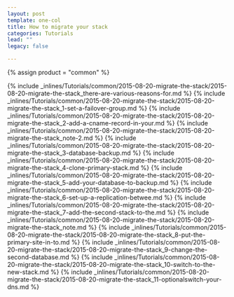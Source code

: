 ```yaml
---
layout: post
template: one-col
title: How to migrate your stack
categories: Tutorials
lead: ""
legacy: false

---
```

{% assign product = "common" %}


{% include _inlines/Tutorials/common/2015-08-20-migrate-the-stack/2015-08-20-migrate-the-stack_there-are-various-reasons-for.md %}
{% include _inlines/Tutorials/common/2015-08-20-migrate-the-stack/2015-08-20-migrate-the-stack_1-set-a-failover-group.md %}
{% include _inlines/Tutorials/common/2015-08-20-migrate-the-stack/2015-08-20-migrate-the-stack_2-add-a-cname-record-in-your.md %}
{% include _inlines/Tutorials/common/2015-08-20-migrate-the-stack/2015-08-20-migrate-the-stack_note-2.md %}
{% include _inlines/Tutorials/common/2015-08-20-migrate-the-stack/2015-08-20-migrate-the-stack_3-database-backup.md %}
{% include _inlines/Tutorials/common/2015-08-20-migrate-the-stack/2015-08-20-migrate-the-stack_4-clone-primary-stack.md %}
{% include _inlines/Tutorials/common/2015-08-20-migrate-the-stack/2015-08-20-migrate-the-stack_5-add-your-database-to-backup.md %}
{% include _inlines/Tutorials/common/2015-08-20-migrate-the-stack/2015-08-20-migrate-the-stack_6-set-up-a-replication-betwee.md %}
{% include _inlines/Tutorials/common/2015-08-20-migrate-the-stack/2015-08-20-migrate-the-stack_7-add-the-second-stack-to-the.md %}
{% include _inlines/Tutorials/common/2015-08-20-migrate-the-stack/2015-08-20-migrate-the-stack_note.md %}
{% include _inlines/Tutorials/common/2015-08-20-migrate-the-stack/2015-08-20-migrate-the-stack_8-put-the-primary-site-in-to.md %}
{% include _inlines/Tutorials/common/2015-08-20-migrate-the-stack/2015-08-20-migrate-the-stack_9-change-the-second-database.md %}
{% include _inlines/Tutorials/common/2015-08-20-migrate-the-stack/2015-08-20-migrate-the-stack_10-switch-to-the-new-stack.md %}
{% include _inlines/Tutorials/common/2015-08-20-migrate-the-stack/2015-08-20-migrate-the-stack_11-optionalswitch-your-dns.md %}
